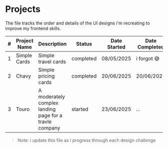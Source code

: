 # Projects

The file tracks the order and details of the UI designs i'm recreating to improve my frontend skills.

| #   | Project Name | Description                                            | Status    | Date Started | Date Completed | Preview                                                                      |
| --- | ------------ | ------------------------------------------------------ | --------- | ------------ | -------------- | ---------------------------------------------------------------------------- |
| 1   | Simple Cards | Simple travel cards                                    | completed | 08/05/2025   | i forgot 😅    | [View Live](https://dannyakintunde.github.io/my-ui-challenge/simple%20cards) |
| 2   | Chavy        | Simple pricing cards                                   | completed | 20/06/2025   | 20/06/2025     | [View Live](https://dannyakintunde.github.io/my-ui-challenge/chavy)          |
| 3   | Touro        | A moderately complex landing page for a travle company | started   | 23/06/2025   | ...            | [View Live](https://dannyakintunde.github.io/my-ui-challenge/touro)          |

> Note: i update this file as i progress through each design challenge
